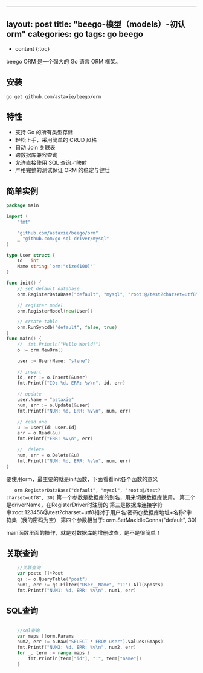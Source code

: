  ---
layout: post
title:  "beego-模型（models）-初认orm"
categories: go
tags:  go beego
---

* content
{:toc}

beego ORM 是一个强大的 Go 语言 ORM 框架。

<!--excerpt-->

## 安装

`go get github.com/astaxie/beego/orm`

## 特性

- 支持 Go 的所有类型存储
- 轻松上手，采用简单的 CRUD 风格
- 自动 Join 关联表
- 跨数据库兼容查询
- 允许直接使用 SQL 查询／映射
- 严格完整的测试保证 ORM 的稳定与健壮

## 简单实例

```go
package main

import (
	"fmt"

	"github.com/astaxie/beego/orm"
	_ "github.com/go-sql-driver/mysql"
)

type User struct {
	Id   int
	Name string `orm:"size(100)"`
}

func init() {
	// set default database
	orm.RegisterDataBase("default", "mysql", "root:@/test?charset=utf8", 30)

	// register model
	orm.RegisterModel(new(User))

	// create table
	orm.RunSyncdb("default", false, true)
}
func main() {
	//	fmt.Println("Hello World!")
	o := orm.NewOrm()

	user := User{Name: "slene"}

	// insert
	id, err := o.Insert(&user)
	fmt.Printf("ID: %d, ERR: %v\n", id, err)

	// update
	user.Name = "astaxie"
	num, err := o.Update(&user)
	fmt.Printf("NUM: %d, ERR: %v\n", num, err)

	// read one
	u := User{Id: user.Id}
	err = o.Read(&u)
	fmt.Printf("ERR: %v\n", err)

	//	delete
	num, err = o.Delete(&u)
	fmt.Printf("NUM: %d, ERR: %v\n", num, err)
}

```
要使用orm，最主要的就是init函数，下面看看init各个函数的意义

`	orm.RegisterDataBase("default", "mysql", "root:@/test?charset=utf8", 30)`
第一个参数是数据库的别名，用来切换数据库使用。
第二个是driverName，在RegisterDriver时注册的
第三是数据库连接字符串:root:123456@/test?charset=utf8相对于用户名:密码@数据库地址+名称?字符集（我的密码为空）
第四个参数相当于:
orm.SetMaxIdleConns("default", 30)

main函数里面的操作，就是对数据库的增删改查，是不是很简单！

## 关联查询

```go
	//关联查询
	var posts []*Post
	qs := o.QueryTable("post")
	num1, err := qs.Filter("User__Name", "11").All(&posts)
	fmt.Printf("NUM1: %d, ERR: %v\n", num1, err)

```
## SQL查询

```go

	//sql查询
	var maps []orm.Params
	num2, err := o.Raw("SELECT * FROM user").Values(&maps)
	fmt.Printf("NUM2: %d, ERR: %v\n", num2, err)
	for _, term := range maps {
		fmt.Println(term["id"], ":", term["name"])
	}
```






